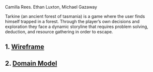 Camilla Rees. Ethan Luxton, Michael Gazaway

Tarkine (an ancient forest of tasmania) is a game where the user finds himself trapped in a forest. Through the player’s own decisions and exploration they face a dynamic storyline that requires problem solving, deduction, and resource gathering in order to escape.


## 1. [Wireframe](https://www.figma.com/file/enThDnqGkBlOgcD2RFlRXS/Wireframe)
## 2. [Domain Model](https://www.figma.com/file/kZXrwVereQ6oRuRyCX7HvE/Domain-Model)
